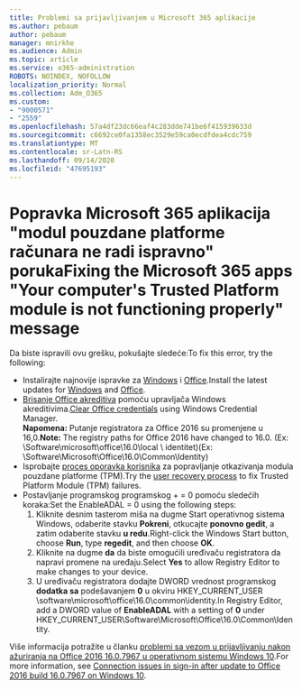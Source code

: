 ```yaml
---
title: Problemi sa prijavljivanjem u Microsoft 365 aplikacije
ms.author: pebaum
author: pebaum
manager: mnirkhe
ms.audience: Admin
ms.topic: article
ms.service: o365-administration
ROBOTS: NOINDEX, NOFOLLOW
localization_priority: Normal
ms.collection: Adm_O365
ms.custom:
- "9000571"
- "2559"
ms.openlocfilehash: 57a4df23dc66eaf4c283dde741be6f415939633d
ms.sourcegitcommit: c6692ce0fa1358ec3529e59ca0ecdfdea4cdc759
ms.translationtype: MT
ms.contentlocale: sr-Latn-RS
ms.lasthandoff: 09/14/2020
ms.locfileid: "47695193"
---
```

# <a name="fixing-the-microsoft-365-apps-your-computers-trusted-platform-module-is-not-functioning-properly-message"></a><span data-ttu-id="beda6-102">Popravka Microsoft 365 aplikacija "modul pouzdane platforme računara ne radi ispravno" poruka</span><span class="sxs-lookup"><span data-stu-id="beda6-102">Fixing the Microsoft 365 apps "Your computer's Trusted Platform module is not functioning properly" message</span></span>

<span data-ttu-id="beda6-103">Da biste ispravili ovu grešku, pokušajte sledeće:</span><span class="sxs-lookup"><span data-stu-id="beda6-103">To fix this error, try the following:</span></span>

- <span data-ttu-id="beda6-104">Instalirajte najnovije ispravke za [Windows](https://support.microsoft.com/help/4027667/windows-10-update) i [Office](https://support.office.com/article/update-office-and-your-computer-with-microsoft-update-2ab296f3-7f03-43a2-8e50-46de917611c5).</span><span class="sxs-lookup"><span data-stu-id="beda6-104">Install the latest updates for [Windows](https://support.microsoft.com/help/4027667/windows-10-update) and [Office](https://support.office.com/article/update-office-and-your-computer-with-microsoft-update-2ab296f3-7f03-43a2-8e50-46de917611c5).</span></span>
- <span data-ttu-id="beda6-105">[Brisanje Office akreditiva](https://docs.microsoft.com/eoffice/troubleshoot/error-messages/another-account-already-signed-in#step-3-clear-cached-credentials-on-the-computer) pomoću upravljača Windows akreditivima.</span><span class="sxs-lookup"><span data-stu-id="beda6-105">[Clear Office credentials](https://docs.microsoft.com/eoffice/troubleshoot/error-messages/another-account-already-signed-in#step-3-clear-cached-credentials-on-the-computer) using Windows Credential Manager.</span></span><br/>
    <span data-ttu-id="beda6-106">**Napomena:** Putanje registratora za Office 2016 su promenjene u 16,0.</span><span class="sxs-lookup"><span data-stu-id="beda6-106">**Note:** The registry paths for Office 2016 have changed to 16.0.</span></span> <span data-ttu-id="beda6-107">(Ex: \Software\microsoft\office\16.0\local \ identitet\)</span><span class="sxs-lookup"><span data-stu-id="beda6-107">(Ex: \Software\Microsoft\Office\16.0\Common\Identity\)</span></span>
- <span data-ttu-id="beda6-108">Isprobajte [proces oporavka korisnika](https://docs.microsoft.com/office365/troubleshoot/administration/connection-issue-when-sign-in-office-2016#symptom-2) za popravljanje otkazivanja modula pouzdane platforme (TPM).</span><span class="sxs-lookup"><span data-stu-id="beda6-108">Try the [user recovery process](https://docs.microsoft.com/office365/troubleshoot/administration/connection-issue-when-sign-in-office-2016#symptom-2) to fix Trusted Platform Module (TPM) failures.</span></span>
- <span data-ttu-id="beda6-109">Postavljanje programskog programskog + = 0 pomoću sledećih koraka:</span><span class="sxs-lookup"><span data-stu-id="beda6-109">Set the EnableADAL = 0 using the following steps:</span></span>  
    1. <span data-ttu-id="beda6-110">Kliknite desnim tasterom miša na dugme Start operativnog sistema Windows, odaberite stavku **Pokreni**, otkucajte **ponovno gedit**, a zatim odaberite stavku **u redu**.</span><span class="sxs-lookup"><span data-stu-id="beda6-110">Right-click the Windows Start button, choose **Run**, type **regedit**, and then choose **OK**.</span></span>
    2. <span data-ttu-id="beda6-111">Kliknite na dugme **da** da biste omogućili uređivaču registratora da napravi promene na uređaju.</span><span class="sxs-lookup"><span data-stu-id="beda6-111">Select **Yes** to allow Registry Editor to make changes to your device.</span></span>
    3. <span data-ttu-id="beda6-112">U uređivaču registratora dodajte DWORD vrednost programskog **dodatka sa** podešavanjem **0** u okviru HKEY_CURRENT_USER \software\microsoft\office\16.0\common\identity.</span><span class="sxs-lookup"><span data-stu-id="beda6-112">In Registry Editor, add a DWORD value of **EnableADAL** with a setting of **0** under HKEY_CURRENT_USER\Software\Microsoft\Office\16.0\Common\Identity.</span></span>

<span data-ttu-id="beda6-113">Više informacija potražite u članku [problemi sa vezom u prijavljivanju nakon ažuriranja na Office 2016 16.0.7967 u operativnom sistemu Windows 10](https://docs.microsoft.com/office365/troubleshoot/administration/connection-issue-when-sign-in-office-2016).</span><span class="sxs-lookup"><span data-stu-id="beda6-113">For more information, see [Connection issues in sign-in after update to Office 2016 build 16.0.7967 on Windows 10](https://docs.microsoft.com/office365/troubleshoot/administration/connection-issue-when-sign-in-office-2016).</span></span>